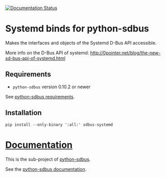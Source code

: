 [![Documentation Status](https://readthedocs.org/projects/python-sdbus-systemd/badge/?version=latest)](https://python-sdbus-systemd.readthedocs.io/en/latest/?badge=latest)
# Systemd binds for python-sdbus

Makes the interfaces and objects of the Systemd D-Bus API accessible.

More info on the D-Bus API of systemd:
http://0pointer.net/blog/the-new-sd-bus-api-of-systemd.html

## Requirements

* `python-sdbus` version 0.10.2 or newer

See [python-sdbus requirements](https://github.com/igo95862/python-sdbus#requirements).

## Installation

`pip install --only-binary ':all:' sdbus-systemd`

# [Documentation](https://python-sdbus-systemd.readthedocs.io/en/latest/)

This is the sub-project of [python-sdbus](https://github.com/igo95862/python-sdbus).

See the [python-sdbus documentation](https://python-sdbus.readthedocs.io/en/latest/).
